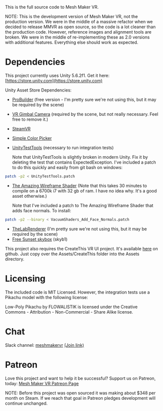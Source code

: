 This is the full source code to Mesh Maker VR.

NOTE: This is the development version of Mesh Maker VR, not the production version. We were in the middle of a massive refactor when we decided to release MMVR as open source, so the code is a lot cleaner than the production code. However, reference images and alignment tools are broken. We were in the middle of re-implementing these as 2.0 versions with additional features. Everything else should work as expected.

# Dependencies

This project currently uses Unity 5.6.2f1. Get it here: [https://store.unity.com](https://store.unity.com)

Unity Asset Store Dependencies:
* [ProBuilder](https://www.assetstore.unity3d.com/#!/content/11919?aid=1100l35sb) (free version - I'm pretty sure we're not using this, but it may be required by the scene)
* [VR Gimbal Camera](https://www.assetstore.unity3d.com/#!/content/92219?aid=1100l35sb) (required by the scene, but not really necessary. Feel free to remove it.)
* [SteamVR](https://www.assetstore.unity3d.com/#!/content/32647?aid=1100l35sb)
* [Simple Color Picker](https://www.assetstore.unity3d.com/#!/content/7353?aid=1100l35sb)
* [UnityTestTools](https://www.assetstore.unity3d.com/#!/content/13802?aid=1100l35sb) (necessary to run integration tests)

  Note that UnityTestTools is slightly broken in modern Unity. Fix it by deleting the test that contains ExpectedException. I've included a patch to do this quickly and easily from git bash on windows:
```bash
patch -p2 < UnityTestTools.patch
```

* [The Amazing Wireframe Shader](https://www.assetstore.unity3d.com/#!/content/18794?aid=1100l35sb) (Note that this takes 30 minutes to compile on a 6700k i7 with 32 gb of ram. I have no idea why. It's a good asset otherwise.)

  Note that I've included a patch to The Amazing Wireframe Shader that adds face normals. To install:
```bash
patch -p2 --binary < VacuumShaders_Add_Face_Normals.patch
```
* [TheLabRenderer](https://www.assetstore.unity3d.com/#!/content/63141?aid=1100l35sb) (I'm pretty sure we're not using this, but it may be required by the scene)
* [Free Sunset skybox](https://www.assetstore.unity3d.com/#!/content/4183?aid=1100l35sb) (skyb1)

This project also requires the CreateThis VR UI project. It's available [here](https://github.com/createthis/createthis_vr_ui) on github. Just copy over the Assets/CreateThis folder into the Assets directory.

# Licensing

The included code is MIT Licensed. However, the integration tests use a Pikachu model with the following license:

Low-Poly Pikachu by FLOWALISTIK is licensed under the Creative Commons - Attribution - Non-Commercial - Share Alike license.

# Chat

Slack channel: [meshmakervr](https://meshmakervr.slack.com) [(Join link)](https://meshmakervr.slack.com/signup)

# Patreon

Love this project and want to help it be successful? Support us on Patreon, today: [Mesh Maker VR Patreon Page](https://www.patreon.com/createthis)

NOTE: Before this project was open sourced it was making about $348 per month on Steam. If we reach that goal in Patreon pledges development will continue unchanged.
